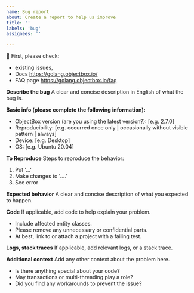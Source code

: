 ```yaml
---
name: Bug report
about: Create a report to help us improve
title: ''
labels: 'bug'
assignees: ''

---
```


:rotating_light: First, please check:
 - existing issues,
 - Docs https://golang.objectbox.io/
 - FAQ page https://golang.objectbox.io/faq

**Describe the bug**
A clear and concise description in English of what the bug is.

**Basic info (please complete the following information):**
 - ObjectBox version (are you using the latest version?): [e.g. 2.7.0]
 - Reproducibility: [e.g. occurred once only | occasionally without visible pattern | always]
 - Device: [e.g. Desktop]
 - OS: [e.g. Ubuntu 20.04]

**To Reproduce**
Steps to reproduce the behavior:
1. Put '...'
2. Make changes to '....'
3. See error

**Expected behavior**
A clear and concise description of what you expected to happen.

**Code**
If applicable, add code to help explain your problem.
 - Include affected entity classes.
 - Please remove any unnecessary or confidential parts.
 - At best, link to or attach a project with a failing test.

**Logs, stack traces**
If applicable, add relevant logs, or a stack trace.

**Additional context**
Add any other context about the problem here.
 - Is there anything special about your code?
 - May transactions or multi-threading play a role?
 - Did you find any workarounds to prevent the issue?
